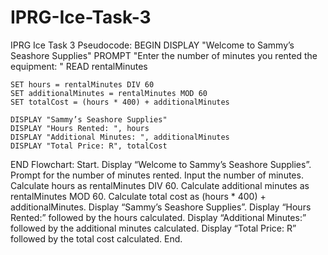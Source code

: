 # IPRG-Ice-Task-3
IPRG Ice Task 3
Pseudocode:
BEGIN
    DISPLAY "Welcome to Sammy’s Seashore Supplies"
    PROMPT "Enter the number of minutes you rented the equipment: "
    READ rentalMinutes

    SET hours = rentalMinutes DIV 60
    SET additionalMinutes = rentalMinutes MOD 60
    SET totalCost = (hours * 400) + additionalMinutes

    DISPLAY "Sammy’s Seashore Supplies"
    DISPLAY "Hours Rented: ", hours
    DISPLAY "Additional Minutes: ", additionalMinutes
    DISPLAY "Total Price: R", totalCost
END
Flowchart:
Start.
Display “Welcome to Sammy’s Seashore Supplies”.
Prompt for the number of minutes rented.
Input the number of minutes.
Calculate hours as rentalMinutes DIV 60.
Calculate additional minutes as rentalMinutes MOD 60.
Calculate total cost as (hours * 400) + additionalMinutes.
Display “Sammy’s Seashore Supplies”.
Display “Hours Rented:” followed by the hours calculated.
Display “Additional Minutes:” followed by the additional minutes calculated.
Display “Total Price: R” followed by the total cost calculated.
End.
